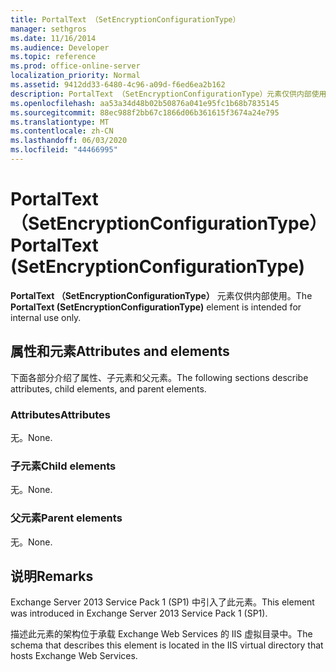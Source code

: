 ```yaml
---
title: PortalText （SetEncryptionConfigurationType）
manager: sethgros
ms.date: 11/16/2014
ms.audience: Developer
ms.topic: reference
ms.prod: office-online-server
localization_priority: Normal
ms.assetid: 9412dd33-6480-4c96-a09d-f6ed6ea2b162
description: PortalText （SetEncryptionConfigurationType）元素仅供内部使用。
ms.openlocfilehash: aa53a34d48b02b50876a041e95fc1b68b7835145
ms.sourcegitcommit: 88ec988f2bb67c1866d06b361615f3674a24e795
ms.translationtype: MT
ms.contentlocale: zh-CN
ms.lasthandoff: 06/03/2020
ms.locfileid: "44466995"
---
```

# <a name="portaltext-setencryptionconfigurationtype"></a><span data-ttu-id="b2b16-103">PortalText （SetEncryptionConfigurationType）</span><span class="sxs-lookup"><span data-stu-id="b2b16-103">PortalText (SetEncryptionConfigurationType)</span></span>

<span data-ttu-id="b2b16-104">**PortalText （SetEncryptionConfigurationType）** 元素仅供内部使用。</span><span class="sxs-lookup"><span data-stu-id="b2b16-104">The **PortalText (SetEncryptionConfigurationType)** element is intended for internal use only.</span></span> 

## <a name="attributes-and-elements"></a><span data-ttu-id="b2b16-105">属性和元素</span><span class="sxs-lookup"><span data-stu-id="b2b16-105">Attributes and elements</span></span>

<span data-ttu-id="b2b16-106">下面各部分介绍了属性、子元素和父元素。</span><span class="sxs-lookup"><span data-stu-id="b2b16-106">The following sections describe attributes, child elements, and parent elements.</span></span>
  
### <a name="attributes"></a><span data-ttu-id="b2b16-107">Attributes</span><span class="sxs-lookup"><span data-stu-id="b2b16-107">Attributes</span></span>

<span data-ttu-id="b2b16-108">无。</span><span class="sxs-lookup"><span data-stu-id="b2b16-108">None.</span></span>
  
### <a name="child-elements"></a><span data-ttu-id="b2b16-109">子元素</span><span class="sxs-lookup"><span data-stu-id="b2b16-109">Child elements</span></span>

<span data-ttu-id="b2b16-110">无。</span><span class="sxs-lookup"><span data-stu-id="b2b16-110">None.</span></span>
  
### <a name="parent-elements"></a><span data-ttu-id="b2b16-111">父元素</span><span class="sxs-lookup"><span data-stu-id="b2b16-111">Parent elements</span></span>

<span data-ttu-id="b2b16-112">无。</span><span class="sxs-lookup"><span data-stu-id="b2b16-112">None.</span></span>
  
## <a name="remarks"></a><span data-ttu-id="b2b16-113">说明</span><span class="sxs-lookup"><span data-stu-id="b2b16-113">Remarks</span></span>

<span data-ttu-id="b2b16-114">Exchange Server 2013 Service Pack 1 (SP1) 中引入了此元素。</span><span class="sxs-lookup"><span data-stu-id="b2b16-114">This element was introduced in Exchange Server 2013 Service Pack 1 (SP1).</span></span>
  
<span data-ttu-id="b2b16-115">描述此元素的架构位于承载 Exchange Web Services 的 IIS 虚拟目录中。</span><span class="sxs-lookup"><span data-stu-id="b2b16-115">The schema that describes this element is located in the IIS virtual directory that hosts Exchange Web Services.</span></span>
  

